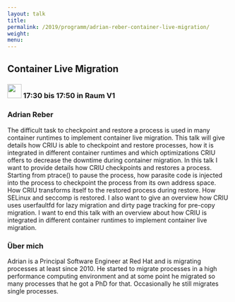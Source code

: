 ```yaml
---
layout: talk
title:
permalink: /2019/programm/adrian-reber-container-live-migration/
weight:
menu:
---
```

## Container Live Migration

### <img height = "32" src="../../../images/talk.svg"> 17:30 bis 17:50 in Raum V1

### Adrian Reber

The difficult task to checkpoint and restore a process is used in many container runtimes to implement container live migration. This talk will give details how CRIU is able to checkpoint and restore processes, how it is integrated in different container runtimes and which optimizations CRIU offers to decrease the downtime during container migration.  In this talk I want to provide details how CRIU checkpoints and restores a process. Starting from ptrace() to pause the process, how parasite code is injected into the process to checkpoint the process from its own address space. How CRIU transforms itself to the restored process during restore. How SELinux and seccomp is restored.  I also want to give an overview how CRIU uses userfaultfd for lazy migration and dirty page tracking for pre-copy migration.  I want to end this talk with an overview about how CRIU is integrated in different container runtimes to implement container live migration.

### Über mich

Adrian is a Principal Software Engineer at Red Hat and is migrating processes at least since 2010. He started to migrate processes in a high performance computing environment and at some point he migrated so many processes that he got a PhD for that. Occasionally he still migrates single processes.

